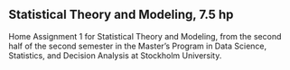 ## Statistical Theory and Modeling, 7.5 hp
Home Assignment 1 for Statistical Theory and Modeling, from the second half of the second semester in the Master’s Program in Data Science, Statistics, and Decision Analysis at Stockholm University.
